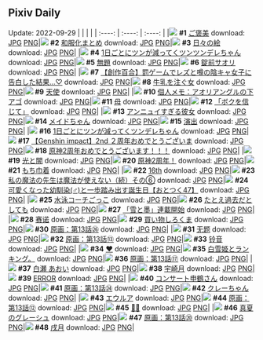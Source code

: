 ## Pixiv Daily
Update: 2022-09-29
|      |      |      |
| :----: | :----: | :----: |
|![](https://pixiv.microyu.workers.dev/c/240x480/img-master/img/2022/09/27/06/00/02/101516908_p0_master1200.jpg) **#1** [ご褒美](https://www.pixiv.net/artworks/101516908) download: [JPG](https://pixiv.microyu.workers.dev/img-original/img/2022/09/27/06/00/02/101516908_p0.jpg) [PNG](https://pixiv.microyu.workers.dev/img-original/img/2022/09/27/06/00/02/101516908_p0.png)|![](https://pixiv.microyu.workers.dev/c/240x480/img-master/img/2022/09/28/02/45/06/101512462_p0_master1200.jpg) **#2** [和服化まとめ](https://www.pixiv.net/artworks/101512462) download: [JPG](https://pixiv.microyu.workers.dev/img-original/img/2022/09/28/02/45/06/101512462_p0.jpg) [PNG](https://pixiv.microyu.workers.dev/img-original/img/2022/09/28/02/45/06/101512462_p0.png)|![](https://pixiv.microyu.workers.dev/c/240x480/img-master/img/2022/09/27/07/30/02/101517698_p0_master1200.jpg) **#3** [日々の絵](https://www.pixiv.net/artworks/101517698) download: [JPG](https://pixiv.microyu.workers.dev/img-original/img/2022/09/27/07/30/02/101517698_p0.jpg) [PNG](https://pixiv.microyu.workers.dev/img-original/img/2022/09/27/07/30/02/101517698_p0.png)|
|![](https://pixiv.microyu.workers.dev/c/240x480/img-master/img/2022/09/27/00/00/07/101512278_p0_master1200.jpg) **#4** [1日ごとにツンが減ってくツンツンデレちゃん](https://www.pixiv.net/artworks/101512278) download: [JPG](https://pixiv.microyu.workers.dev/img-original/img/2022/09/27/00/00/07/101512278_p0.jpg) [PNG](https://pixiv.microyu.workers.dev/img-original/img/2022/09/27/00/00/07/101512278_p0.png)|![](https://pixiv.microyu.workers.dev/c/240x480/img-master/img/2022/09/28/20/08/41/101547673_p0_master1200.jpg) **#5** [無題](https://www.pixiv.net/artworks/101547673) download: [JPG](https://pixiv.microyu.workers.dev/img-original/img/2022/09/28/20/08/41/101547673_p0.jpg) [PNG](https://pixiv.microyu.workers.dev/img-original/img/2022/09/28/20/08/41/101547673_p0.png)|![](https://pixiv.microyu.workers.dev/c/240x480/img-master/img/2022/09/27/00/01/50/101512478_p0_master1200.jpg) **#6** [錠前サオリ](https://www.pixiv.net/artworks/101512478) download: [JPG](https://pixiv.microyu.workers.dev/img-original/img/2022/09/27/00/01/50/101512478_p0.jpg) [PNG](https://pixiv.microyu.workers.dev/img-original/img/2022/09/27/00/01/50/101512478_p0.png)|
|![](https://pixiv.microyu.workers.dev/c/240x480/img-master/img/2022/09/27/19/11/19/101525833_p0_master1200.jpg) **#7** [【創作百合】罰ゲームでレズと噂の陰キャ女子に告白した結果…♡](https://www.pixiv.net/artworks/101525833) download: [JPG](https://pixiv.microyu.workers.dev/img-original/img/2022/09/27/19/11/19/101525833_p0.jpg) [PNG](https://pixiv.microyu.workers.dev/img-original/img/2022/09/27/19/11/19/101525833_p0.png)|![](https://pixiv.microyu.workers.dev/c/240x480/img-master/img/2022/09/28/00/00/35/101532877_p0_master1200.jpg) **#8** [牛乳を注ぐ女](https://www.pixiv.net/artworks/101532877) download: [JPG](https://pixiv.microyu.workers.dev/img-original/img/2022/09/28/00/00/35/101532877_p0.jpg) [PNG](https://pixiv.microyu.workers.dev/img-original/img/2022/09/28/00/00/35/101532877_p0.png)|![](https://pixiv.microyu.workers.dev/c/240x480/img-master/img/2022/09/27/00/00/28/101512352_p0_master1200.jpg) **#9** [天使](https://www.pixiv.net/artworks/101512352) download: [JPG](https://pixiv.microyu.workers.dev/img-original/img/2022/09/27/00/00/28/101512352_p0.jpg) [PNG](https://pixiv.microyu.workers.dev/img-original/img/2022/09/27/00/00/28/101512352_p0.png)|
|![](https://pixiv.microyu.workers.dev/c/240x480/img-master/img/2022/09/27/08/00/01/101517943_p0_master1200.jpg) **#10** [個人メモ：アオリアングルの下アゴ](https://www.pixiv.net/artworks/101517943) download: [JPG](https://pixiv.microyu.workers.dev/img-original/img/2022/09/27/08/00/01/101517943_p0.jpg) [PNG](https://pixiv.microyu.workers.dev/img-original/img/2022/09/27/08/00/01/101517943_p0.png)|![](https://pixiv.microyu.workers.dev/c/240x480/img-master/img/2022/09/28/17/58/53/101545117_p0_master1200.jpg) **#11** [母](https://www.pixiv.net/artworks/101545117) download: [JPG](https://pixiv.microyu.workers.dev/img-original/img/2022/09/28/17/58/53/101545117_p0.jpg) [PNG](https://pixiv.microyu.workers.dev/img-original/img/2022/09/28/17/58/53/101545117_p0.png)|![](https://pixiv.microyu.workers.dev/c/240x480/img-master/img/2022/09/27/05/10/45/101516590_p0_master1200.jpg) **#12** [「ボクを信じて」](https://www.pixiv.net/artworks/101516590) download: [JPG](https://pixiv.microyu.workers.dev/img-original/img/2022/09/27/05/10/45/101516590_p0.jpg) [PNG](https://pixiv.microyu.workers.dev/img-original/img/2022/09/27/05/10/45/101516590_p0.png)|
|![](https://pixiv.microyu.workers.dev/c/240x480/img-master/img/2022/09/28/00/18/37/101533530_p0_master1200.jpg) **#13** [アンニュイすぎる彼女](https://www.pixiv.net/artworks/101533530) download: [JPG](https://pixiv.microyu.workers.dev/img-original/img/2022/09/28/00/18/37/101533530_p0.jpg) [PNG](https://pixiv.microyu.workers.dev/img-original/img/2022/09/28/00/18/37/101533530_p0.png)|![](https://pixiv.microyu.workers.dev/c/240x480/img-master/img/2022/09/28/00/00/45/101532918_p0_master1200.jpg) **#14** [メイドちゃん](https://www.pixiv.net/artworks/101532918) download: [JPG](https://pixiv.microyu.workers.dev/img-original/img/2022/09/28/00/00/45/101532918_p0.jpg) [PNG](https://pixiv.microyu.workers.dev/img-original/img/2022/09/28/00/00/45/101532918_p0.png)|![](https://pixiv.microyu.workers.dev/c/240x480/img-master/img/2022/09/27/15/29/45/101522480_p0_master1200.jpg) **#15** [演出](https://www.pixiv.net/artworks/101522480) download: [JPG](https://pixiv.microyu.workers.dev/img-original/img/2022/09/27/15/29/45/101522480_p0.jpg) [PNG](https://pixiv.microyu.workers.dev/img-original/img/2022/09/27/15/29/45/101522480_p0.png)|
|![](https://pixiv.microyu.workers.dev/c/240x480/img-master/img/2022/09/28/00/00/02/101532733_p0_master1200.jpg) **#16** [1日ごとにツンが減ってくツンデレちゃん](https://www.pixiv.net/artworks/101532733) download: [JPG](https://pixiv.microyu.workers.dev/img-original/img/2022/09/28/00/00/02/101532733_p0.jpg) [PNG](https://pixiv.microyu.workers.dev/img-original/img/2022/09/28/00/00/02/101532733_p0.png)|![](https://pixiv.microyu.workers.dev/c/240x480/img-master/img/2022/09/28/14/00/40/101542145_p0_master1200.jpg) **#17** [【Genshin impact】2nd ２周年おめでとうございま](https://www.pixiv.net/artworks/101542145) download: [JPG](https://pixiv.microyu.workers.dev/img-original/img/2022/09/28/14/00/40/101542145_p0.jpg) [PNG](https://pixiv.microyu.workers.dev/img-original/img/2022/09/28/14/00/40/101542145_p0.png)|![](https://pixiv.microyu.workers.dev/c/240x480/img-master/img/2022/09/28/00/28/56/101533777_p0_master1200.jpg) **#18** [原神2周年おめでとうございます！！！](https://www.pixiv.net/artworks/101533777) download: [JPG](https://pixiv.microyu.workers.dev/img-original/img/2022/09/28/00/28/56/101533777_p0.jpg) [PNG](https://pixiv.microyu.workers.dev/img-original/img/2022/09/28/00/28/56/101533777_p0.png)|
|![](https://pixiv.microyu.workers.dev/c/240x480/img-master/img/2022/09/28/04/12/38/101536801_p0_master1200.jpg) **#19** [光と闇](https://www.pixiv.net/artworks/101536801) download: [JPG](https://pixiv.microyu.workers.dev/img-original/img/2022/09/28/04/12/38/101536801_p0.jpg) [PNG](https://pixiv.microyu.workers.dev/img-original/img/2022/09/28/04/12/38/101536801_p0.png)|![](https://pixiv.microyu.workers.dev/c/240x480/img-master/img/2022/09/28/00/02/36/101533030_p0_master1200.jpg) **#20** [原神2周年！](https://www.pixiv.net/artworks/101533030) download: [JPG](https://pixiv.microyu.workers.dev/img-original/img/2022/09/28/00/02/36/101533030_p0.jpg) [PNG](https://pixiv.microyu.workers.dev/img-original/img/2022/09/28/00/02/36/101533030_p0.png)|![](https://pixiv.microyu.workers.dev/c/240x480/img-master/img/2022/09/27/20/30/01/101527419_p0_master1200.jpg) **#21** [もち巾着](https://www.pixiv.net/artworks/101527419) download: [JPG](https://pixiv.microyu.workers.dev/img-original/img/2022/09/27/20/30/01/101527419_p0.jpg) [PNG](https://pixiv.microyu.workers.dev/img-original/img/2022/09/27/20/30/01/101527419_p0.png)|
|![](https://pixiv.microyu.workers.dev/c/240x480/img-master/img/2022/09/28/11/47/41/101540554_p0_master1200.jpg) **#22** [16th](https://www.pixiv.net/artworks/101540554) download: [JPG](https://pixiv.microyu.workers.dev/img-original/img/2022/09/28/11/47/41/101540554_p0.jpg) [PNG](https://pixiv.microyu.workers.dev/img-original/img/2022/09/28/11/47/41/101540554_p0.png)|![](https://pixiv.microyu.workers.dev/c/240x480/img-master/img/2022/09/28/06/59/57/101517652_p0_master1200.jpg) **#23** [私の魔法の先生は魔法が使えない（続）その⑥](https://www.pixiv.net/artworks/101517652) download: [JPG](https://pixiv.microyu.workers.dev/img-original/img/2022/09/28/06/59/57/101517652_p0.jpg) [PNG](https://pixiv.microyu.workers.dev/img-original/img/2022/09/28/06/59/57/101517652_p0.png)|![](https://pixiv.microyu.workers.dev/c/240x480/img-master/img/2022/09/27/12/00/09/101520046_p0_master1200.jpg) **#24** [可愛くなった幼馴染(♂)と一歩踏み出す誕生日【おとつく47】](https://www.pixiv.net/artworks/101520046) download: [JPG](https://pixiv.microyu.workers.dev/img-original/img/2022/09/27/12/00/09/101520046_p0.jpg) [PNG](https://pixiv.microyu.workers.dev/img-original/img/2022/09/27/12/00/09/101520046_p0.png)|
|![](https://pixiv.microyu.workers.dev/c/240x480/img-master/img/2022/09/27/00/23/33/101513081_p0_master1200.jpg) **#25** [水泳コーチごっこ](https://www.pixiv.net/artworks/101513081) download: [JPG](https://pixiv.microyu.workers.dev/img-original/img/2022/09/27/00/23/33/101513081_p0.jpg) [PNG](https://pixiv.microyu.workers.dev/img-original/img/2022/09/27/00/23/33/101513081_p0.png)|![](https://pixiv.microyu.workers.dev/c/240x480/img-master/img/2022/09/27/18/46/21/101525363_p0_master1200.jpg) **#26** [たとえ過去だとしても](https://www.pixiv.net/artworks/101525363) download: [JPG](https://pixiv.microyu.workers.dev/img-original/img/2022/09/27/18/46/21/101525363_p0.jpg) [PNG](https://pixiv.microyu.workers.dev/img-original/img/2022/09/27/18/46/21/101525363_p0.png)|![](https://pixiv.microyu.workers.dev/c/240x480/img-master/img/2022/09/27/21/01/06/101528154_p0_master1200.jpg) **#27** [「雪と墨」連載開始](https://www.pixiv.net/artworks/101528154) download: [JPG](https://pixiv.microyu.workers.dev/img-original/img/2022/09/27/21/01/06/101528154_p0.jpg) [PNG](https://pixiv.microyu.workers.dev/img-original/img/2022/09/27/21/01/06/101528154_p0.png)|
|![](https://pixiv.microyu.workers.dev/c/240x480/img-master/img/2022/09/28/02/13/21/101535674_p0_master1200.jpg) **#28** [赛诺](https://www.pixiv.net/artworks/101535674) download: [JPG](https://pixiv.microyu.workers.dev/img-original/img/2022/09/28/02/13/21/101535674_p0.jpg) [PNG](https://pixiv.microyu.workers.dev/img-original/img/2022/09/28/02/13/21/101535674_p0.png)|![](https://pixiv.microyu.workers.dev/c/240x480/img-master/img/2022/09/28/22/07/05/101550518_p0_master1200.jpg) **#29** [買い物しろくま](https://www.pixiv.net/artworks/101550518) download: [JPG](https://pixiv.microyu.workers.dev/img-original/img/2022/09/28/22/07/05/101550518_p0.jpg) [PNG](https://pixiv.microyu.workers.dev/img-original/img/2022/09/28/22/07/05/101550518_p0.png)|![](https://pixiv.microyu.workers.dev/c/240x480/img-master/img/2022/09/27/18/02/32/101524648_p0_master1200.jpg) **#30** [原画：第13話㉖](https://www.pixiv.net/artworks/101524648) download: [JPG](https://pixiv.microyu.workers.dev/img-original/img/2022/09/27/18/02/32/101524648_p0.jpg) [PNG](https://pixiv.microyu.workers.dev/img-original/img/2022/09/27/18/02/32/101524648_p0.png)|
|![](https://pixiv.microyu.workers.dev/c/240x480/img-master/img/2022/09/28/00/14/22/101533407_p0_master1200.jpg) **#31** [无题](https://www.pixiv.net/artworks/101533407) download: [JPG](https://pixiv.microyu.workers.dev/img-original/img/2022/09/28/00/14/22/101533407_p0.jpg) [PNG](https://pixiv.microyu.workers.dev/img-original/img/2022/09/28/00/14/22/101533407_p0.png)|![](https://pixiv.microyu.workers.dev/c/240x480/img-master/img/2022/09/27/17/54/35/101524473_p0_master1200.jpg) **#32** [原画：第13話⑬](https://www.pixiv.net/artworks/101524473) download: [JPG](https://pixiv.microyu.workers.dev/img-original/img/2022/09/27/17/54/35/101524473_p0.jpg) [PNG](https://pixiv.microyu.workers.dev/img-original/img/2022/09/27/17/54/35/101524473_p0.png)|![](https://pixiv.microyu.workers.dev/c/240x480/img-master/img/2022/09/28/04/02/41/101536710_p0_master1200.jpg) **#33** [铃音](https://www.pixiv.net/artworks/101536710) download: [JPG](https://pixiv.microyu.workers.dev/img-original/img/2022/09/28/04/02/41/101536710_p0.jpg) [PNG](https://pixiv.microyu.workers.dev/img-original/img/2022/09/28/04/02/41/101536710_p0.png)|
|![](https://pixiv.microyu.workers.dev/c/240x480/img-master/img/2022/09/27/00/00/05/101512264_p0_master1200.jpg) **#34** [❤](https://www.pixiv.net/artworks/101512264) download: [JPG](https://pixiv.microyu.workers.dev/img-original/img/2022/09/27/00/00/05/101512264_p0.jpg) [PNG](https://pixiv.microyu.workers.dev/img-original/img/2022/09/27/00/00/05/101512264_p0.png)|![](https://pixiv.microyu.workers.dev/c/240x480/img-master/img/2022/09/27/00/40/01/101513454_p0_master1200.jpg) **#35** [白雪姫とランキング。](https://www.pixiv.net/artworks/101513454) download: [JPG](https://pixiv.microyu.workers.dev/img-original/img/2022/09/27/00/40/01/101513454_p0.jpg) [PNG](https://pixiv.microyu.workers.dev/img-original/img/2022/09/27/00/40/01/101513454_p0.png)|![](https://pixiv.microyu.workers.dev/c/240x480/img-master/img/2022/09/27/17/57/06/101524515_p0_master1200.jpg) **#36** [原画：第13話⑰](https://www.pixiv.net/artworks/101524515) download: [JPG](https://pixiv.microyu.workers.dev/img-original/img/2022/09/27/17/57/06/101524515_p0.jpg) [PNG](https://pixiv.microyu.workers.dev/img-original/img/2022/09/27/17/57/06/101524515_p0.png)|
|![](https://pixiv.microyu.workers.dev/c/240x480/img-master/img/2022/09/28/00/22/03/101533620_p0_master1200.jpg) **#37** [白瀬 あおい](https://www.pixiv.net/artworks/101533620) download: [JPG](https://pixiv.microyu.workers.dev/img-original/img/2022/09/28/00/22/03/101533620_p0.jpg) [PNG](https://pixiv.microyu.workers.dev/img-original/img/2022/09/28/00/22/03/101533620_p0.png)|![](https://pixiv.microyu.workers.dev/c/240x480/img-master/img/2022/09/27/18/55/42/101525512_p0_master1200.jpg) **#38** [宇崎月](https://www.pixiv.net/artworks/101525512) download: [JPG](https://pixiv.microyu.workers.dev/img-original/img/2022/09/27/18/55/42/101525512_p0.jpg) [PNG](https://pixiv.microyu.workers.dev/img-original/img/2022/09/27/18/55/42/101525512_p0.png)|![](https://pixiv.microyu.workers.dev/c/240x480/img-master/img/2022/09/27/16/32/23/101523217_p0_master1200.jpg) **#39** [ERROR](https://www.pixiv.net/artworks/101523217) download: [JPG](https://pixiv.microyu.workers.dev/img-original/img/2022/09/27/16/32/23/101523217_p0.jpg) [PNG](https://pixiv.microyu.workers.dev/img-original/img/2022/09/27/16/32/23/101523217_p0.png)|
|![](https://pixiv.microyu.workers.dev/c/240x480/img-master/img/2022/09/27/22/51/21/101531000_p0_master1200.jpg) **#40** [コンサート申鶴さん](https://www.pixiv.net/artworks/101531000) download: [JPG](https://pixiv.microyu.workers.dev/img-original/img/2022/09/27/22/51/21/101531000_p0.jpg) [PNG](https://pixiv.microyu.workers.dev/img-original/img/2022/09/27/22/51/21/101531000_p0.png)|![](https://pixiv.microyu.workers.dev/c/240x480/img-master/img/2022/09/27/18/01/23/101524626_p0_master1200.jpg) **#41** [原画：第13話㉔](https://www.pixiv.net/artworks/101524626) download: [JPG](https://pixiv.microyu.workers.dev/img-original/img/2022/09/27/18/01/23/101524626_p0.jpg) [PNG](https://pixiv.microyu.workers.dev/img-original/img/2022/09/27/18/01/23/101524626_p0.png)|![](https://pixiv.microyu.workers.dev/c/240x480/img-master/img/2022/09/28/00/01/58/101532999_p0_master1200.jpg) **#42** [クレーちゃん](https://www.pixiv.net/artworks/101532999) download: [JPG](https://pixiv.microyu.workers.dev/img-original/img/2022/09/28/00/01/58/101532999_p0.jpg) [PNG](https://pixiv.microyu.workers.dev/img-original/img/2022/09/28/00/01/58/101532999_p0.png)|
|![](https://pixiv.microyu.workers.dev/c/240x480/img-master/img/2022/09/27/00/30/03/101513233_p0_master1200.jpg) **#43** [エウルア](https://www.pixiv.net/artworks/101513233) download: [JPG](https://pixiv.microyu.workers.dev/img-original/img/2022/09/27/00/30/03/101513233_p0.jpg) [PNG](https://pixiv.microyu.workers.dev/img-original/img/2022/09/27/00/30/03/101513233_p0.png)|![](https://pixiv.microyu.workers.dev/c/240x480/img-master/img/2022/09/27/17/53/59/101524463_p0_master1200.jpg) **#44** [原画：第13話⑫](https://www.pixiv.net/artworks/101524463) download: [JPG](https://pixiv.microyu.workers.dev/img-original/img/2022/09/27/17/53/59/101524463_p0.jpg) [PNG](https://pixiv.microyu.workers.dev/img-original/img/2022/09/27/17/53/59/101524463_p0.png)|![](https://pixiv.microyu.workers.dev/c/240x480/img-master/img/2022/09/27/21/11/57/101528401_p0_master1200.jpg) **#45** [🌷🐤](https://www.pixiv.net/artworks/101528401) download: [JPG](https://pixiv.microyu.workers.dev/img-original/img/2022/09/27/21/11/57/101528401_p0.jpg) [PNG](https://pixiv.microyu.workers.dev/img-original/img/2022/09/27/21/11/57/101528401_p0.png)|
|![](https://pixiv.microyu.workers.dev/c/240x480/img-master/img/2022/09/28/00/00/12/101532793_p0_master1200.jpg) **#46** [真夏のグレーシュ](https://www.pixiv.net/artworks/101532793) download: [JPG](https://pixiv.microyu.workers.dev/img-original/img/2022/09/28/00/00/12/101532793_p0.jpg) [PNG](https://pixiv.microyu.workers.dev/img-original/img/2022/09/28/00/00/12/101532793_p0.png)|![](https://pixiv.microyu.workers.dev/c/240x480/img-master/img/2022/09/27/17/58/49/101524553_p0_master1200.jpg) **#47** [原画：第13話⑳](https://www.pixiv.net/artworks/101524553) download: [JPG](https://pixiv.microyu.workers.dev/img-original/img/2022/09/27/17/58/49/101524553_p0.jpg) [PNG](https://pixiv.microyu.workers.dev/img-original/img/2022/09/27/17/58/49/101524553_p0.png)|![](https://pixiv.microyu.workers.dev/c/240x480/img-master/img/2022/09/28/00/15/51/101533451_p0_master1200.jpg) **#48** [戌月](https://www.pixiv.net/artworks/101533451) download: [JPG](https://pixiv.microyu.workers.dev/img-original/img/2022/09/28/00/15/51/101533451_p0.jpg) [PNG](https://pixiv.microyu.workers.dev/img-original/img/2022/09/28/00/15/51/101533451_p0.png)|
